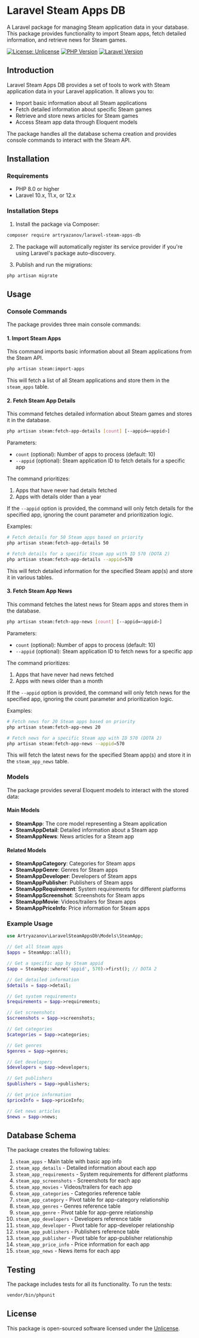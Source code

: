 # Laravel Steam Apps DB

A Laravel package for managing Steam application data in your database. This package provides functionality to import Steam apps, fetch detailed information, and retrieve news for Steam games.

[![License: Unlicense](https://img.shields.io/badge/license-Unlicense-blue.svg)](http://unlicense.org/)
[![PHP Version](https://img.shields.io/badge/php-%3E%3D8.0-8892BF.svg)](https://www.php.net/)
[![Laravel Version](https://img.shields.io/badge/laravel-10.x%7C11.x%7C12.x-red.svg)](https://laravel.com/)

## Introduction

Laravel Steam Apps DB provides a set of tools to work with Steam application data in your Laravel application. It allows you to:

- Import basic information about all Steam applications
- Fetch detailed information about specific Steam games
- Retrieve and store news articles for Steam games
- Access Steam app data through Eloquent models

The package handles all the database schema creation and provides console commands to interact with the Steam API.

## Installation

### Requirements

- PHP 8.0 or higher
- Laravel 10.x, 11.x, or 12.x

### Installation Steps

1. Install the package via Composer:

```bash
composer require artryazanov/laravel-steam-apps-db
```

2. The package will automatically register its service provider if you're using Laravel's package auto-discovery.

3. Publish and run the migrations:

```bash
php artisan migrate
```

## Usage

### Console Commands

The package provides three main console commands:

#### 1. Import Steam Apps

This command imports basic information about all Steam applications from the Steam API.

```bash
php artisan steam:import-apps
```

This will fetch a list of all Steam applications and store them in the `steam_apps` table.

#### 2. Fetch Steam App Details

This command fetches detailed information about Steam games and stores it in the database.

```bash
php artisan steam:fetch-app-details [count] [--appid=<appid>]
```

Parameters:
- `count` (optional): Number of apps to process (default: 10)
- `--appid` (optional): Steam application ID to fetch details for a specific app

The command prioritizes:
1. Apps that have never had details fetched
2. Apps with details older than a year

If the `--appid` option is provided, the command will only fetch details for the specified app, ignoring the count parameter and prioritization logic.

Examples:
```bash
# Fetch details for 50 Steam apps based on priority
php artisan steam:fetch-app-details 50

# Fetch details for a specific Steam app with ID 570 (DOTA 2)
php artisan steam:fetch-app-details --appid=570
```

This will fetch detailed information for the specified Steam app(s) and store it in various tables.

#### 3. Fetch Steam App News

This command fetches the latest news for Steam apps and stores them in the database.

```bash
php artisan steam:fetch-app-news [count] [--appid=<appid>]
```

Parameters:
- `count` (optional): Number of apps to process (default: 10)
- `--appid` (optional): Steam application ID to fetch news for a specific app

The command prioritizes:
1. Apps that have never had news fetched
2. Apps with news older than a month

If the `--appid` option is provided, the command will only fetch news for the specified app, ignoring the count parameter and prioritization logic.

Examples:
```bash
# Fetch news for 20 Steam apps based on priority
php artisan steam:fetch-app-news 20

# Fetch news for a specific Steam app with ID 570 (DOTA 2)
php artisan steam:fetch-app-news --appid=570
```

This will fetch the latest news for the specified Steam app(s) and store it in the `steam_app_news` table.

### Models

The package provides several Eloquent models to interact with the stored data:

#### Main Models

- **SteamApp**: The core model representing a Steam application
- **SteamAppDetail**: Detailed information about a Steam app
- **SteamAppNews**: News articles for a Steam app

#### Related Models

- **SteamAppCategory**: Categories for Steam apps
- **SteamAppGenre**: Genres for Steam apps
- **SteamAppDeveloper**: Developers of Steam apps
- **SteamAppPublisher**: Publishers of Steam apps
- **SteamAppRequirement**: System requirements for different platforms
- **SteamAppScreenshot**: Screenshots for Steam apps
- **SteamAppMovie**: Videos/trailers for Steam apps
- **SteamAppPriceInfo**: Price information for Steam apps

### Example Usage

```php
use Artryazanov\LaravelSteamAppsDb\Models\SteamApp;

// Get all Steam apps
$apps = SteamApp::all();

// Get a specific app by Steam appid
$app = SteamApp::where('appid', 570)->first(); // DOTA 2

// Get detailed information
$details = $app->detail;

// Get system requirements
$requirements = $app->requirements;

// Get screenshots
$screenshots = $app->screenshots;

// Get categories
$categories = $app->categories;

// Get genres
$genres = $app->genres;

// Get developers
$developers = $app->developers;

// Get publishers
$publishers = $app->publishers;

// Get price information
$priceInfo = $app->priceInfo;

// Get news articles
$news = $app->news;
```

## Database Schema

The package creates the following tables:

1. `steam_apps` - Main table with basic app info
2. `steam_app_details` - Detailed information about each app
3. `steam_app_requirements` - System requirements for different platforms
4. `steam_app_screenshots` - Screenshots for each app
5. `steam_app_movies` - Videos/trailers for each app
6. `steam_app_categories` - Categories reference table
7. `steam_app_category` - Pivot table for app-category relationship
8. `steam_app_genres` - Genres reference table
9. `steam_app_genre` - Pivot table for app-genre relationship
10. `steam_app_developers` - Developers reference table
11. `steam_app_developer` - Pivot table for app-developer relationship
12. `steam_app_publishers` - Publishers reference table
13. `steam_app_publisher` - Pivot table for app-publisher relationship
14. `steam_app_price_info` - Price information for each app
15. `steam_app_news` - News items for each app

## Testing

The package includes tests for all its functionality. To run the tests:

```bash
vendor/bin/phpunit
```

## License

This package is open-sourced software licensed under the [Unlicense](http://unlicense.org/).
